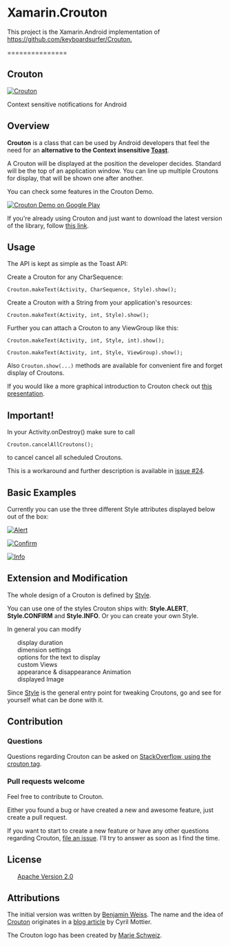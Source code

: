 <h1>Xamarin.Crouton</h1>

<p>This project is the Xamarin.Android implementation of <a href='https://github.com/keyboardsurfer/Crouton'> https://github.com/keyboardsurfer/Crouton. </a> </p>
===============

<article class="markdown-body entry-content" itemprop="mainContentOfPage"><h1>
<a name="user-content-crouton" class="anchor" href="#crouton" aria-hidden="true"><span class="octicon octicon-link"></span></a>Crouton</h1>

<p><a href="https://camo.githubusercontent.com/01dfc06abb8d9c1f8fec83e723caf8e2fa804fd7/68747470733a2f2f7261772e6769746875622e636f6d2f6b6579626f6172647375726665722f43726f75746f6e2f6d61737465722f73616d706c652f7372632f6d61696e2f7265732f6472617761626c652d78686470692f69635f6c61756e636865722e706e67" target="_blank"><img src="https://camo.githubusercontent.com/01dfc06abb8d9c1f8fec83e723caf8e2fa804fd7/68747470733a2f2f7261772e6769746875622e636f6d2f6b6579626f6172647375726665722f43726f75746f6e2f6d61737465722f73616d706c652f7372632f6d61696e2f7265732f6472617761626c652d78686470692f69635f6c61756e636865722e706e67" alt="Crouton" title="Crouton logo" data-canonical-src="https://raw.github.com/keyboardsurfer/Crouton/master/sample/src/main/res/drawable-xhdpi/ic_launcher.png" style="max-width:100%;"></a></p>

<p>Context sensitive notifications for Android</p>

<h2>
<a name="user-content-overview" class="anchor" href="#overview" aria-hidden="true"><span class="octicon octicon-link"></span></a>Overview</h2>

<p><strong>Crouton</strong> is a class that can be used by Android developers that feel the need for an <strong>alternative to the Context insensitive <a href="http://developer.android.com/reference/android/widget/Toast.html">Toast</a></strong>.</p>

<p>A Crouton will be displayed at the position the developer decides.
Standard will be the top of an application window.
You can line up multiple Croutons for display, that will be shown one after another.</p>

<p>You can check some features in the Crouton Demo.</p>

<p><a href="http://play.google.com/store/apps/details?id=de.keyboardsurfer.app.demo.crouton">
  <img alt="Crouton Demo on Google Play" src="https://camo.githubusercontent.com/9e1a34e84a09c0f95303da060457aea4a8899f85/687474703a2f2f646576656c6f7065722e616e64726f69642e636f6d2f696d616765732f6272616e642f656e5f67656e657269635f7267625f776f5f36302e706e67" data-canonical-src="http://developer.android.com/images/brand/en_generic_rgb_wo_60.png" style="max-width:100%;"></a></p>

<p>If you're already using Crouton and just want to download the latest version of the library, follow <a href="http://search.maven.org/#search%7Cga%7C1%7Cg%3A%22de.keyboardsurfer.android.widget%22">this link</a>.</p>

<h2>
<a name="user-content-usage" class="anchor" href="#usage" aria-hidden="true"><span class="octicon octicon-link"></span></a>Usage</h2>

<p>The API is kept as simple as the Toast API:</p>

<p>Create a Crouton for any CharSequence:</p>

<pre><code>Crouton.makeText(Activity, CharSequence, Style).show();
</code></pre>

<p>Create a Crouton with a String from your application's resources:</p>

<pre><code>Crouton.makeText(Activity, int, Style).show();
</code></pre>

<p>Further you can attach a Crouton to any ViewGroup like this:</p>

<pre><code>Crouton.makeText(Activity, int, Style, int).show();

Crouton.makeText(Activity, int, Style, ViewGroup).show();
</code></pre>

<p>Also <code>Crouton.show(...)</code> methods are available for convenient fire and forget display of Croutons. </p>

<p>If you would like a more graphical introduction to Crouton check out <a href="https://speakerdeck.com/keyboardsurfer/crouton-devfest-berlin-2012">this presentation</a>.</p>

<h2>
<a name="user-content-important" class="anchor" href="#important" aria-hidden="true"><span class="octicon octicon-link"></span></a>Important!</h2>

<p>In your Activity.onDestroy() make sure to call</p>

<pre><code>Crouton.cancelAllCroutons();
</code></pre>

<p>to cancel cancel all scheduled Croutons.</p>

<p>This is a workaround and further description is available in <a href="https://github.com/keyboardsurfer/Crouton/issues/24">issue #24</a>.</p>

<h2>
<a name="user-content-basic-examples" class="anchor" href="#basic-examples" aria-hidden="true"><span class="octicon octicon-link"></span></a>Basic Examples</h2>

<p>Currently you can use the three different Style attributes displayed below out of the box:</p>

<p><a href="https://github.com/keyboardsurfer/Crouton/raw/master/res/Alert.png" target="_blank"><img src="https://github.com/keyboardsurfer/Crouton/raw/master/res/Alert.png" alt="Alert" title="Example of Style.ALERT" style="max-width:100%;"></a></p>

<p><a href="https://github.com/keyboardsurfer/Crouton/raw/master/res/Confirm.png" target="_blank"><img src="https://github.com/keyboardsurfer/Crouton/raw/master/res/Confirm.png" alt="Confirm" title="Example of Style.CONFIRM" style="max-width:100%;"></a></p>

<p><a href="https://github.com/keyboardsurfer/Crouton/raw/master/res/Info.png" target="_blank"><img src="https://github.com/keyboardsurfer/Crouton/raw/master/res/Info.png" alt="Info" title="Example of Style.INFO" style="max-width:100%;"></a></p>

<h2>
<a name="user-content-extension-and-modification" class="anchor" href="#extension-and-modification" aria-hidden="true"><span class="octicon octicon-link"></span></a>Extension and Modification</h2>

<p>The whole design of a Crouton is defined by  <a href="https://github.com/slown1/Xamarin.Crouton/blob/master/AndroidCrouton/CroutonLibrary/Style.cs">Style</a>.</p>

<p>You can use one of the styles Crouton ships with: <strong>Style.ALERT</strong>, <strong>Style.CONFIRM</strong> and <strong>Style.INFO</strong>. Or you can create your own Style.</p>

<p>In general you can modify</p>

<ul class="task-list">
<li>display duration</li>
<li>dimension settings</li>
<li>options for the text to display</li>
<li>custom Views</li>
<li>appearance &amp; disappearance Animation</li>
<li>displayed Image</li>
</ul><p>Since <a href="https://github.com/keyboardsurfer/Crouton/blob/master/library/src/de/keyboardsurfer/android/widget/crouton/Style.java">Style</a> is the general entry point for tweaking Croutons, go and see for yourself what can be done with it.</p>

<h2>
<a name="user-content-contribution" class="anchor" href="#contribution" aria-hidden="true"><span class="octicon octicon-link"></span></a>Contribution</h2>

<h3>
<a name="user-content-questions" class="anchor" href="#questions" aria-hidden="true"><span class="octicon octicon-link"></span></a>Questions</h3>

<p>Questions regarding Crouton can be asked on <a href="http://stackoverflow.com/questions/tagged/crouton">StackOverflow, using the crouton tag</a>.</p>

<h3>
<a name="user-content-pull-requests-welcome" class="anchor" href="#pull-requests-welcome" aria-hidden="true"><span class="octicon octicon-link"></span></a>Pull requests welcome</h3>

<p>Feel free to contribute to Crouton.</p>

<p>Either you found a bug or have created a new and awesome feature, just create a pull request.</p>

<p>If you want to start to create a new feature or have any other questions regarding Crouton, <a href="https://github.com/slown1/Xamarin.Crouton/issues/new">file an issue</a>.
I'll try to answer as soon as I find the time.</p>

<h2>
<a name="user-content-license" class="anchor" href="#license" aria-hidden="true"><span class="octicon octicon-link"></span></a>License</h2>

<ul class="task-list">
<li><a href="http://www.apache.org/licenses/LICENSE-2.0.html">Apache Version 2.0</a></li>
</ul><h2>
<a name="user-content-attributions" class="anchor" href="#attributions" aria-hidden="true"><span class="octicon octicon-link"></span></a>Attributions</h2>

<p>The initial version was written by  <a href="https://plus.google.com/u/0/117509657298845443204?rel=author">Benjamin Weiss</a>.
The name and the idea of <a href="https://github.com/keyboardsurfer/Crouton/blob/master/library/src/de/keyboardsurfer/android/widget/crouton/Crouton.java">Crouton</a> originates in a <a href="http://android.cyrilmottier.com/?p=773">blog article</a> by Cyril Mottier.</p>

<p>The Crouton logo has been created by <a href="http://marie-schweiz.de">Marie Schweiz</a>.</p></article>
